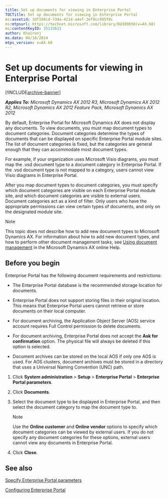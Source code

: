 ```yaml
---
title: Set up documents for viewing in Enterprise Portal
TOCTitle: Set up documents for viewing in Enterprise Portal
ms:assetid: 3df198cd-7d4a-4214-a4ef-3ef9cc995f8c
ms:mtpsurl: https://technet.microsoft.com/library/Dd309650(v=AX.60)
ms:contentKeyID: 35132611
author: Khairunj
ms.date: 04/18/2014
mtps_version: v=AX.60
---
```


# Set up documents for viewing in Enterprise Portal 


[!INCLUDE[archive-banner](includes/archive-banner.md)]


_**Applies To:** Microsoft Dynamics AX 2012 R3, Microsoft Dynamics AX 2012 R2, Microsoft Dynamics AX 2012 Feature Pack, Microsoft Dynamics AX 2012_

By default, Enterprise Portal for Microsoft Dynamics AX does not display any documents. To view documents, you must map document types to document categories. Document categories determine the types of documents that can be displayed on specific Enterprise Portal module sites. The list of document categories is fixed, but the categories are general enough that they can accommodate most document types.

For example, if your organization uses Microsoft Visio diagrams, you must map the .vsd document type to a document category in Enterprise Portal. If the .vsd document type is not mapped to a category, users cannot view Visio diagrams in Enterprise Portal.

After you map document types to document categories, you must specify which document categories are visible on each Enterprise Portal module site, and which document categories are visible to external users. Document categories act as a kind of filter. Only users who have the appropriate permissions can view certain types of documents, and only on the designated module site.


> [!NOTE]
> <P>This topic does not describe how to add new document types to Microsoft Dynamics AX. For information about how to add new document types, and how to perform other document management tasks, see <A href="using-document-management.md">Using document management</A> in the Microsoft Dynamics AX online Help.</P>



## Before you begin

Enterprise Portal has the following document requirements and restrictions:

  - The Enterprise Portal database is the recommended storage location for documents.

  - Enterprise Portal does not support storing files in their original location. This means that Enterprise Portal users cannot retrieve or store documents on their local computer.

  - For document archiving, the Application Object Server (AOS) service account requires Full Control permission to delete documents.

  - For document archiving, Enterprise Portal does not accept the **Ask for confirmation** option. The physical file will always be deleted if this option is selected.

  - Document archives can be stored on the local AOS if only one AOS is used. For AOS clusters, document archives must be stored in a directory that uses a Universal Naming Convention (UNC) path.

<!-- end list -->

1.  Click **System administration** \> **Setup** \> **Enterprise Portal** \> **Enterprise Portal parameters**.

2.  Click **Documents**.

3.  Select the document type to be displayed in Enterprise Portal, and then select the document category to map the document type to.
    

    > [!NOTE]
    > <P>Use the <STRONG>Online customer</STRONG> and <STRONG>Online vendor</STRONG> options to specify which document categories can be viewed by external users. If you do not specify any document categories for these options, external users cannot view any documents in Enterprise Portal.</P>



4.  Click **Close**.

## See also

[Specify Enterprise Portal parameters](specify-enterprise-portal-parameters.md)

[Configuring Enterprise Portal](configuring-enterprise-portal.md)

  


